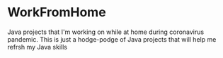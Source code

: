 # WorkFromHome
Java projects that I'm working on while at home during coronavirus pandemic.
This is just a hodge-podge of Java projects that will help me refrsh my Java skills
